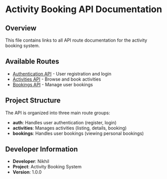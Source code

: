 # Activity Booking API Documentation

## Overview
This file contains links to all API route documentation for the activity booking system.

## Available Routes

- [Authentication API](./auth.md) - User registration and login
- [Activities API](./activities.md) - Browse and book activities
- [Bookings API](./bookings.md) - Manage user bookings

## Project Structure
The API is organized into three main route groups:
- **auth**: Handles user authentication (register, login)
- **activities**: Manages activities (listing, details, booking)
- **bookings**: Handles user bookings (viewing personal bookings)

## Developer Information
- **Developer**: Nikhil
- **Project**: Activity Booking System
- **Version**: 1.0.0 